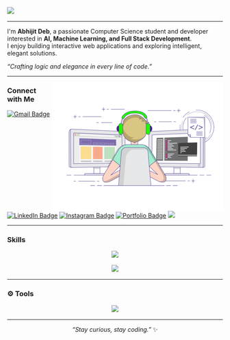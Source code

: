 <!-- Header -->
<img src="https://capsule-render.vercel.app/api?type=waving&color=0:3a8296,100:091519&height=150&text=Hi,%20I'm%20Abhijit%20Deb&fontSize=50&fontColor=61DAFB&fontAlignY=45&animation=twinkling&desc=Software%20Engineer%20|%20Problem%20Solver%20|%20AI%20Enthusiast&descSize=27&descAlignY=85&section=header" />

---

I'm **Abhijit Deb**, a passionate Computer Science student and developer interested in **AI, Machine Learning, and Full Stack Development**.  
I enjoy building interactive web applications and exploring intelligent, elegant solutions.

 *“Crafting logic and elegance in every line of code.”*

---

<img align="right" alt="Coding" width="400" src="https://raw.githubusercontent.com/devSouvik/devSouvik/master/gif3.gif">

###  Connect with Me

[![Gmail Badge](https://img.shields.io/badge/-abhijitdeb063@gmail.com-dc2626?style=flat&logo=gmail&logoColor=white)](mailto:abhijitdeb063@gmail.com)
[![LinkedIn Badge](https://img.shields.io/badge/-Abhijit%20Deb-0077B5?style=flat&logo=linkedin&logoColor=white)](https://www.linkedin.com/in/abhi-deb)
[![Instagram Badge](https://img.shields.io/badge/-_abhi___jit__-E4405F?style=flat&logo=instagram&logoColor=white)](https://www.instagram.com/_abhi___jit__/)
[![Portfolio Badge](https://img.shields.io/badge/-Portfolio-0EA5E9?style=flat&logo=vercel&logoColor=white)](https://abhijitdeb.github.io/)
![](https://komarev.com/ghpvc/?username=Abhijit-cmd&color=0EA5E9&label=Profile%20Views)


---

###  Skills

<p align="center">
  <a href="https://skillicons.dev">
    <img src="https://skillicons.dev/icons?i=python,js,html,css,react,flask,tensorflow" />
  </a>
</p>

<p align="center">
  <img src="https://img.shields.io/badge/Focus-AI%20|%20ML-0ea5e9?style=flat&logo=OpenAI&logoColor=white" />
</p>

  </a>
</p>

---

### ⚙️ Tools

<p align="center">
  <a href="https://skillicons.dev">
    <img src="https://skillicons.dev/icons?i=vscode,git,github,postman,linux,figma" />
  </a>
</p>

---

<p align="center">
  <i>“Stay curious, stay coding.”</i> ✨
</p>
